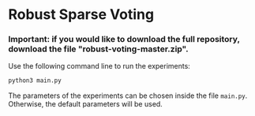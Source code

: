 # Robust Sparse Voting

### Important: if you would like to download the full repository, download the file "robust-voting-master.zip".

Use the following command line to run the experiments:

```bash
python3 main.py
```

The parameters of the experiments can be chosen inside the file `main.py`. 
Otherwise, the default parameters will be used.
